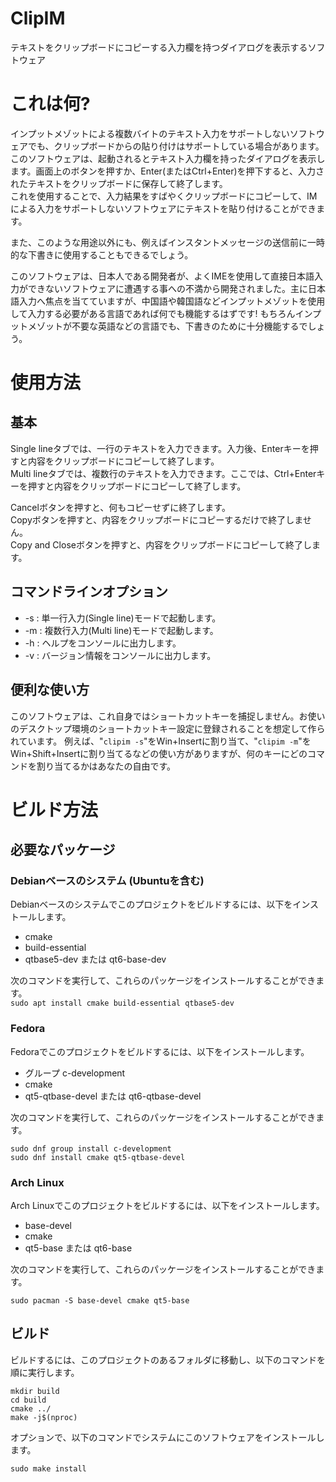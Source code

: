# ClipIM
テキストをクリップボードにコピーする入力欄を持つダイアログを表示するソフトウェア

# これは何?
インプットメゾットによる複数バイトのテキスト入力をサポートしないソフトウェアでも、クリップボードからの貼り付けはサポートしている場合があります。  
このソフトウェアは、起動されるとテキスト入力欄を持ったダイアログを表示します。画面上のボタンを押すか、Enter(またはCtrl+Enter)を押下すると、入力されたテキストをクリップボードに保存して終了します。  
これを使用することで、入力結果をすばやくクリップボードにコピーして、IMによる入力をサポートしないソフトウェアにテキストを貼り付けることができます。  
  
また、このような用途以外にも、例えばインスタントメッセージの送信前に一時的な下書きに使用することもできるでしょう。  
  
このソフトウェアは、日本人である開発者が、よくIMEを使用して直接日本語入力ができないソフトウェアに遭遇する事への不満から開発されました。主に日本語入力へ焦点を当てていますが、中国語や韓国語などインプットメゾットを使用して入力する必要がある言語であれば何でも機能するはずです! もちろんインプットメゾットが不要な英語などの言語でも、下書きのために十分機能するでしょう。

# 使用方法
## 基本
Single lineタブでは、一行のテキストを入力できます。入力後、Enterキーを押すと内容をクリップボードにコピーして終了します。  
Multi lineタブでは、複数行のテキストを入力できます。ここでは、Ctrl+Enterキーを押すと内容をクリップボードにコピーして終了します。  
  
Cancelボタンを押すと、何もコピーせずに終了します。  
Copyボタンを押すと、内容をクリップボードにコピーするだけで終了しません。  
Copy and Closeボタンを押すと、内容をクリップボードにコピーして終了します。  
  
## コマンドラインオプション
- -s : 単一行入力(Single line)モードで起動します。
- -m : 複数行入力(Multi line)モードで起動します。
- -h : ヘルプをコンソールに出力します。
- -v : バージョン情報をコンソールに出力します。

## 便利な使い方
このソフトウェアは、これ自身ではショートカットキーを捕捉しません。お使いのデスクトップ環境のショートカットキー設定に登録されることを想定して作られています。
例えば、"```clipim -s```"をWin+Insertに割り当て、"```clipim -m```"をWin+Shift+Insertに割り当てるなどの使い方がありますが、何のキーにどのコマンドを割り当てるかはあなたの自由です。

# ビルド方法
## 必要なパッケージ
### Debianベースのシステム (Ubuntuを含む)
Debianベースのシステムでこのプロジェクトをビルドするには、以下をインストールします。
- cmake
- build-essential
- qtbase5-dev または qt6-base-dev
  
次のコマンドを実行して、これらのパッケージをインストールすることができます。  
```sudo apt install cmake build-essential qtbase5-dev```
  
### Fedora  
Fedoraでこのプロジェクトをビルドするには、以下をインストールします。
- グループ c-development
- cmake
- qt5-qtbase-devel または qt6-qtbase-devel


次のコマンドを実行して、これらのパッケージをインストールすることができます。
```
sudo dnf group install c-development
sudo dnf install cmake qt5-qtbase-devel
```

### Arch Linux
Arch Linuxでこのプロジェクトをビルドするには、以下をインストールします。
- base-devel
- cmake
- qt5-base または qt6-base  
  
  
次のコマンドを実行して、これらのパッケージをインストールすることができます。
```
sudo pacman -S base-devel cmake qt5-base
```

## ビルド
ビルドするには、このプロジェクトのあるフォルダに移動し、以下のコマンドを順に実行します。
```
mkdir build
cd build
cmake ../
make -j$(nproc)
```
オプションで、以下のコマンドでシステムにこのソフトウェアをインストールします。  
```
sudo make install
```

